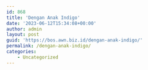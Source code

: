 ```yaml
---
id: 868
title: 'Dengan Anak Indigo'
date: '2023-06-12T15:34:08+00:00'
author: admin
layout: post
guid: 'https://bos.awn.biz.id/dengan-anak-indigo/'
permalink: /dengan-anak-indigo/
categories:
    - Uncategorized
---
```


